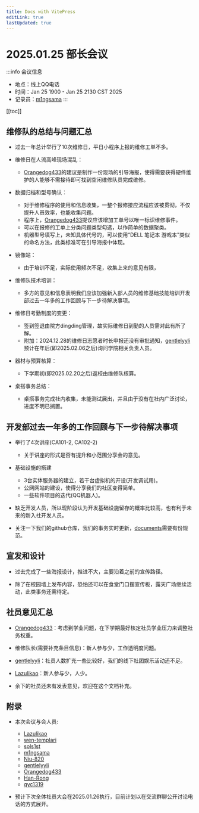 ```yaml
---
title: Docs with VitePress
editLink: true
lastUpdated: true
---
```


# 2025.01.25 部长会议

:::info 会议信息
* 地点：线上QQ电话  
* 时间：Jan 25 1900 - Jan 25 2130 CST 2025
* 记录员：[m1ngsama](https://github.com/m1ngsama)
:::

[[toc]]

## 维修队的总结与问题汇总

- 过去一年总计举行了10次维修日，平日小程序上报的维修工单不多。

- 维修日在人流高峰现场混乱：
    * [Orangedog433](https://github.com/Orangedog433)的建议是制作一份现场的引导海报，使得需要获得硬件维护的人能够不需接待即可找到空闲维修队员完成维修。

- 数据归档和型号确认：
    * 对于维修程序的使用和信息收集，一整个报修接应流程应该被贯彻，不仅提升人员效率，也能收集问题。
    * 程序上，[Orangedog433](https://github.com/Orangedog433)提议应该增加工单号以唯一标识维修事件。
    * 可以在报修的工单上分类问题类型勾选，以作简单的数据聚类。
    * 机器型号填写上，未知具体代号的，可以使用“DELL 笔记本 游戏本”类似的命名方法，此类标准可在引导海报中体现。

- 镜像站：
    * 由于培训不足，实际使用频次不足，收集上来的意见有限，

- 维修队技术培训：
    * 多方的意见和信息表明我们应该加强新入部人员的维修基础技能培训开发部过去一年多的工作回顾与下一步待解决事项。

- 维修日考勤制度的变更：
    * 签到签退由院方dingding管理，故实际维修日到勤的人员需对此有所了解。
    * 附加：2024.12.28的维修日志愿者时长申报还没有审批通知，[gentlelyyli](https://github.com/gentlelyyli)预计在年后(即2025.02.06之后)询问学院相关负责人员。

- 器材与预算核算：
    * 下学期初(即2025.02.20之后)返校由维修队核算。

- 桌搭事务总结：
    * 桌搭事务完成社内收集，未能测试展出，并且由于没有在社内广泛讨论，进度不明已搁置。

## 开发部过去一年多的工作回顾与下一步待解决事项

- 举行了4次讲座(CA101-2, CA102-2)
    * 关于讲座的形式是否有提升和小范围分享会的意见。

- 基础设施的搭建
    * 3台实体服务器的建立，若干台虚拟机的开设(开发调试用)。
    * 公网网站的建设，使得分享我们的社区变得简单。
    * 一些软件项目的迭代(QQ机器人)。

- 缺乏开发人员，所以现阶段认为开发基础设施留存的概率比较高，也有利于未来的新入社开发人员。

- 关注一下我们的github仓库，我们的事务实时更新，[documents](https://github.com/nbtca/documents/issues/15)需要有份规范。

## 宣发和设计

- 过去完成了一些海报设计，推进不大，主要沿着之前的宣传路径。

- 除了在校园墙上发布内容，恐怕还可以在食堂门口摆宣传板，露天广场继续活动，此类事务还需待定。

## 社员意见汇总

- [Orangedog433](https://github.com/Orangedog433)：考虑到学业问题，在下学期最好核定社员学业压力来调整社务权重。

- 维修队长(需要补充条目信息)：新人参与少，工作透明度问题。

- [gentlelyyli](https://github.com/gentlelyyli)：社员人数扩充一些比较好，我们的线下社团娱乐活动还不足。

- [Lazulikao](https://github.com/Lazulikao)：新人参与少，人少。

- 余下的社员还未有发表意见，欢迎在这个文档补充。

## 附录

- 本次会议与会人员:
    * [Lazulikao](https://github.com/Lazulikao)
    * [wen-templari](https://github.com/wen-templari)
    * [sols1st](https://github.com/sols1st)
    * [m1ngsama](https://github.com/m1ngsama)
    * [Niu-820](https://github.com/Niu-820)
    * [gentlelyyli](https://github.com/gentlelyyli)
    * [Orangedog433](https://github.com/Orangedog433)
    * [Han-Rong](https://github.com/Han-Rong)
    * [qyc1319](https://github.com/qyc1319)

- 预计下次全体社员大会在2025.01.26执行，目前计划以在交流群聊公开讨论电话的方式展开。


